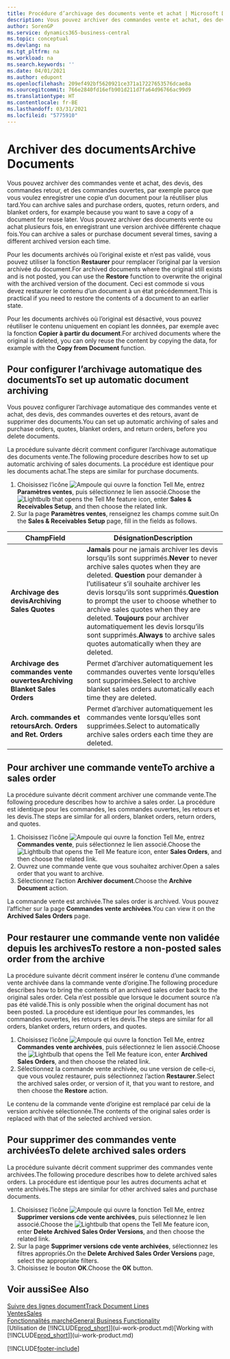 ```yaml
---
title: Procédure d’archivage des documents vente et achat | Microsoft Docs
description: Vous pouvez archiver des commandes vente et achat, des devis, des retours et des commandes ouvertes, et vous pouvez utiliser le document archivé pour recréer le document d’origine.
author: SorenGP
ms.service: dynamics365-business-central
ms.topic: conceptual
ms.devlang: na
ms.tgt_pltfrm: na
ms.workload: na
ms.search.keywords: ''
ms.date: 04/01/2021
ms.author: edupont
ms.openlocfilehash: 209ef492bf5620921ce371a17227653576dcae8a
ms.sourcegitcommit: 766e2840fd16efb901d211d7fa64d96766ac99d9
ms.translationtype: HT
ms.contentlocale: fr-BE
ms.lasthandoff: 03/31/2021
ms.locfileid: "5775910"
---
```

# <a name="archive-documents"></a><span data-ttu-id="a1b8b-103">Archiver des documents</span><span class="sxs-lookup"><span data-stu-id="a1b8b-103">Archive Documents</span></span>
<span data-ttu-id="a1b8b-104">Vous pouvez archiver des commandes vente et achat, des devis, des commandes retour, et des commandes ouvertes, par exemple parce que vous voulez enregistrer une copie d’un document pour la réutiliser plus tard.</span><span class="sxs-lookup"><span data-stu-id="a1b8b-104">You can archive sales and purchase orders, quotes, return orders, and blanket orders, for example because you want to save a copy of a document for reuse later.</span></span> <span data-ttu-id="a1b8b-105">Vous pouvez archiver des documents vente ou achat plusieurs fois, en enregistrant une version archivée différente chaque fois.</span><span class="sxs-lookup"><span data-stu-id="a1b8b-105">You can archive a sales or purchase document several times, saving a different archived version each time.</span></span>

<span data-ttu-id="a1b8b-106">Pour les documents archivés où l’original existe et n’est pas validé, vous pouvez utiliser la fonction **Restaurer** pour remplacer l’original par la version archivée du document.</span><span class="sxs-lookup"><span data-stu-id="a1b8b-106">For archived documents where the original still exists and is not posted, you can use the **Restore** function to overwrite the original with the archived version of the document.</span></span> <span data-ttu-id="a1b8b-107">Ceci est commode si vous devez restaurer le contenu d’un document à un état précédemment.</span><span class="sxs-lookup"><span data-stu-id="a1b8b-107">This is practical if you need to restore the contents of a document to an earlier state.</span></span>

<span data-ttu-id="a1b8b-108">Pour les documents archivés où l’original est désactivé, vous pouvez réutiliser le contenu uniquement en copiant les données, par exemple avec la fonction **Copier à partir du document**.</span><span class="sxs-lookup"><span data-stu-id="a1b8b-108">For archived documents where the original is deleted, you can only reuse the content by copying the data, for example with the **Copy from Document** function.</span></span>   

## <a name="to-set-up-automatic-document-archiving"></a><span data-ttu-id="a1b8b-109">Pour configurer l’archivage automatique des documents</span><span class="sxs-lookup"><span data-stu-id="a1b8b-109">To set up automatic document archiving</span></span>  
<span data-ttu-id="a1b8b-110">Vous pouvez configurer l’archivage automatique des commandes vente et achat, des devis, des commandes ouvertes et des retours, avant de supprimer des documents.</span><span class="sxs-lookup"><span data-stu-id="a1b8b-110">You can set up automatic archiving of sales and purchase orders, quotes, blanket orders, and return orders, before you delete documents.</span></span>

<span data-ttu-id="a1b8b-111">La procédure suivante décrit comment configurer l’archivage automatique des documents vente.</span><span class="sxs-lookup"><span data-stu-id="a1b8b-111">The following procedure describes how to set up automatic archiving of sales documents.</span></span> <span data-ttu-id="a1b8b-112">La procédure est identique pour les documents achat.</span><span class="sxs-lookup"><span data-stu-id="a1b8b-112">The steps are similar for purchase documents.</span></span>
1.  <span data-ttu-id="a1b8b-113">Choisissez l’icône ![Ampoule qui ouvre la fonction Tell Me](media/ui-search/search_small.png "Dites-moi ce que vous voulez faire"), entrez **Paramètres ventes**, puis sélectionnez le lien associé.</span><span class="sxs-lookup"><span data-stu-id="a1b8b-113">Choose the ![Lightbulb that opens the Tell Me feature](media/ui-search/search_small.png "Tell me what you want to do") icon, enter **Sales & Receivables Setup**, and then choose the related link.</span></span>
2. <span data-ttu-id="a1b8b-114">Sur la page **Paramètres ventes**, renseignez les champs comme suit.</span><span class="sxs-lookup"><span data-stu-id="a1b8b-114">On the **Sales & Receivables Setup** page, fill in the fields as follows.</span></span>

|<span data-ttu-id="a1b8b-115">Champ</span><span class="sxs-lookup"><span data-stu-id="a1b8b-115">Field</span></span>|<span data-ttu-id="a1b8b-116">Désignation</span><span class="sxs-lookup"><span data-stu-id="a1b8b-116">Description</span></span>|
|-----|-----------|
|<span data-ttu-id="a1b8b-117">**Archivage des devis**</span><span class="sxs-lookup"><span data-stu-id="a1b8b-117">**Archiving Sales Quotes**</span></span>|<span data-ttu-id="a1b8b-118">**Jamais** pour ne jamais archiver les devis lorsqu’ils sont supprimés.</span><span class="sxs-lookup"><span data-stu-id="a1b8b-118">**Never** to never archive sales quotes when they are deleted.</span></span> <span data-ttu-id="a1b8b-119">**Question** pour demander à l’utilisateur s’il souhaite archiver les devis lorsqu’ils sont supprimés.</span><span class="sxs-lookup"><span data-stu-id="a1b8b-119">**Question** to prompt the user to choose whether to archive sales quotes when they are deleted.</span></span> <span data-ttu-id="a1b8b-120">**Toujours** pour archiver automatiquement les devis lorsqu’ils sont supprimés.</span><span class="sxs-lookup"><span data-stu-id="a1b8b-120">**Always** to archive sales quotes automatically when they are deleted.</span></span>|
|<span data-ttu-id="a1b8b-121">**Archivage des commandes vente ouvertes**</span><span class="sxs-lookup"><span data-stu-id="a1b8b-121">**Archiving Blanket Sales Orders**</span></span>|<span data-ttu-id="a1b8b-122">Permet d’archiver automatiquement les commandes ouvertes vente lorsqu’elles sont supprimées.</span><span class="sxs-lookup"><span data-stu-id="a1b8b-122">Select to archive blanket sales orders automatically each time they are deleted.</span></span>|
|<span data-ttu-id="a1b8b-123">**Arch. commandes et retours**</span><span class="sxs-lookup"><span data-stu-id="a1b8b-123">**Arch. Orders and Ret. Orders**</span></span>|<span data-ttu-id="a1b8b-124">Permet d’archiver automatiquement les commandes vente lorsqu’elles sont supprimées.</span><span class="sxs-lookup"><span data-stu-id="a1b8b-124">Select to automatically archive sales orders each time they are deleted.</span></span>|

## <a name="to-archive-a-sales-order"></a><span data-ttu-id="a1b8b-125">Pour archiver une commande vente</span><span class="sxs-lookup"><span data-stu-id="a1b8b-125">To archive a sales order</span></span>
<span data-ttu-id="a1b8b-126">La procédure suivante décrit comment archiver une commande vente.</span><span class="sxs-lookup"><span data-stu-id="a1b8b-126">The following procedure describes how to archive a sales order.</span></span> <span data-ttu-id="a1b8b-127">La procédure est identique pour les commandes, les commandes ouvertes, les retours et les devis.</span><span class="sxs-lookup"><span data-stu-id="a1b8b-127">The steps are similar for all orders, blanket orders, return orders, and quotes.</span></span>

1.  <span data-ttu-id="a1b8b-128">Choisissez l’icône ![Ampoule qui ouvre la fonction Tell Me](media/ui-search/search_small.png "Dites-moi ce que vous voulez faire"), entrez **Commandes vente**, puis sélectionnez le lien associé.</span><span class="sxs-lookup"><span data-stu-id="a1b8b-128">Choose the ![Lightbulb that opens the Tell Me feature](media/ui-search/search_small.png "Tell me what you want to do") icon, enter **Sales Orders**, and then choose the related link.</span></span>  
2.  <span data-ttu-id="a1b8b-129">Ouvrez une commande vente que vous souhaitez archiver.</span><span class="sxs-lookup"><span data-stu-id="a1b8b-129">Open a sales order that you want to archive.</span></span>  
3.  <span data-ttu-id="a1b8b-130">Sélectionnez l’action **Archiver document**.</span><span class="sxs-lookup"><span data-stu-id="a1b8b-130">Choose the **Archive Document** action.</span></span>

<span data-ttu-id="a1b8b-131">La commande vente est archivée.</span><span class="sxs-lookup"><span data-stu-id="a1b8b-131">The sales order is archived.</span></span> <span data-ttu-id="a1b8b-132">Vous pouvez l’afficher sur la page **Commandes vente archivées**.</span><span class="sxs-lookup"><span data-stu-id="a1b8b-132">You can view it on the **Archived Sales Orders** page.</span></span>

## <a name="to-restore-a-non-posted-sales-order-from-the-archive"></a><span data-ttu-id="a1b8b-133">Pour restaurer une commande vente non validée depuis les archives</span><span class="sxs-lookup"><span data-stu-id="a1b8b-133">To restore a non-posted sales order from the archive</span></span>
<span data-ttu-id="a1b8b-134">La procédure suivante décrit comment insérer le contenu d’une commande vente archivée dans la commande vente d’origine.</span><span class="sxs-lookup"><span data-stu-id="a1b8b-134">The following procedure describes how to bring the contents of an archived sales order back to the original sales order.</span></span> <span data-ttu-id="a1b8b-135">Cela n’est possible que lorsque le document source n’a pas été validé.</span><span class="sxs-lookup"><span data-stu-id="a1b8b-135">This is only possible when the original document has not been posted.</span></span> <span data-ttu-id="a1b8b-136">La procédure est identique pour les commandes, les commandes ouvertes, les retours et les devis.</span><span class="sxs-lookup"><span data-stu-id="a1b8b-136">The steps are similar for all orders, blanket orders, return orders, and quotes.</span></span>

1. <span data-ttu-id="a1b8b-137">Choisissez l’icône ![Ampoule qui ouvre la fonction Tell Me](media/ui-search/search_small.png "Dites-moi ce que vous voulez faire"), entrez **Commandes vente archivées**, puis sélectionnez le lien associé.</span><span class="sxs-lookup"><span data-stu-id="a1b8b-137">Choose the ![Lightbulb that opens the Tell Me feature](media/ui-search/search_small.png "Tell me what you want to do") icon, enter **Archived Sales Orders**, and then choose the related link.</span></span>
2. <span data-ttu-id="a1b8b-138">Sélectionnez la commande vente archivée, ou une version de celle-ci, que vous voulez restaurer, puis sélectionnez l’action **Restaurer**.</span><span class="sxs-lookup"><span data-stu-id="a1b8b-138">Select the archived sales order, or version of it, that you want to restore, and then choose the **Restore** action.</span></span>  

<span data-ttu-id="a1b8b-139">Le contenu de la commande vente d’origine est remplacé par celui de la version archivée sélectionnée.</span><span class="sxs-lookup"><span data-stu-id="a1b8b-139">The contents of the original sales order is replaced with that of the selected archived version.</span></span>

## <a name="to-delete-archived-sales-orders"></a><span data-ttu-id="a1b8b-140">Pour supprimer des commandes vente archivées</span><span class="sxs-lookup"><span data-stu-id="a1b8b-140">To delete archived sales orders</span></span>
<span data-ttu-id="a1b8b-141">La procédure suivante décrit comment supprimer des commandes vente archivées.</span><span class="sxs-lookup"><span data-stu-id="a1b8b-141">The following procedure describes how to delete archived sales orders.</span></span> <span data-ttu-id="a1b8b-142">La procédure est identique pour les autres documents achat et vente archivés.</span><span class="sxs-lookup"><span data-stu-id="a1b8b-142">The steps are similar for other archived sales and purchase documents.</span></span>

1.  <span data-ttu-id="a1b8b-143">Choisissez l’icône ![Ampoule qui ouvre la fonction Tell Me](media/ui-search/search_small.png "Dites-moi ce que vous voulez faire"), entrez **Supprimer versions cde vente archivées**, puis sélectionnez le lien associé.</span><span class="sxs-lookup"><span data-stu-id="a1b8b-143">Choose the ![Lightbulb that opens the Tell Me feature](media/ui-search/search_small.png "Tell me what you want to do") icon, enter **Delete Archived Sales Order Versions**, and then choose the related link.</span></span>  
2.  <span data-ttu-id="a1b8b-144">Sur la page **Supprimer versions cde vente archivées**, sélectionnez les filtres appropriés.</span><span class="sxs-lookup"><span data-stu-id="a1b8b-144">On the **Delete Archived Sales Order Versions** page, select the appropriate filters.</span></span>  
3.  <span data-ttu-id="a1b8b-145">Choisissez le bouton **OK**.</span><span class="sxs-lookup"><span data-stu-id="a1b8b-145">Choose the **OK** button.</span></span>

## <a name="see-also"></a><span data-ttu-id="a1b8b-146">Voir aussi</span><span class="sxs-lookup"><span data-stu-id="a1b8b-146">See Also</span></span>
[<span data-ttu-id="a1b8b-147">Suivre des lignes document</span><span class="sxs-lookup"><span data-stu-id="a1b8b-147">Track Document Lines</span></span>](across-how-to-track-document-lines.md)  
[<span data-ttu-id="a1b8b-148">Ventes</span><span class="sxs-lookup"><span data-stu-id="a1b8b-148">Sales</span></span>](sales-manage-sales.md)  
[<span data-ttu-id="a1b8b-149">Fonctionnalités marché</span><span class="sxs-lookup"><span data-stu-id="a1b8b-149">General Business Functionality</span></span>](ui-across-business-areas.md)  
<span data-ttu-id="a1b8b-150">[Utilisation de [!INCLUDE[prod_short](includes/prod_short.md)]](ui-work-product.md)</span><span class="sxs-lookup"><span data-stu-id="a1b8b-150">[Working with [!INCLUDE[prod_short](includes/prod_short.md)]](ui-work-product.md)</span></span>


[!INCLUDE[footer-include](includes/footer-banner.md)]